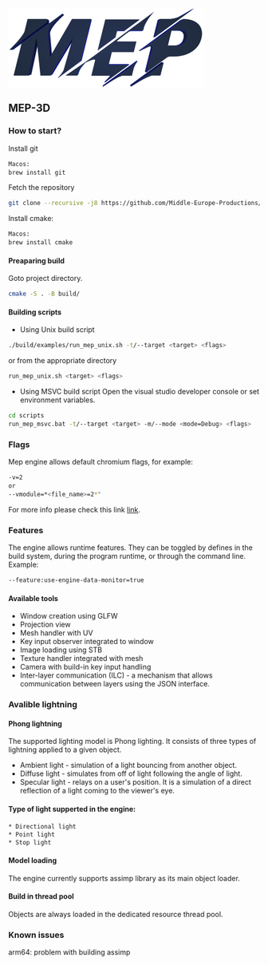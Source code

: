 <a href="url"><img src="https://github.com/Middle-Europe-Productions/MEP/blob/master/docs/mepdoc.png" align="center" height="159" width="392" ></a>

## MEP-3D

### How to start?

Install git
```sh
Macos:
brew install git
```

Fetch the repository
```sh
git clone --recursive -j8 https://github.com/Middle-Europe-Productions/MEP-3D.git
```
Install cmake:
```sh
Macos:
brew install cmake
```

#### Preaparing build
Goto project directory.
```sh
cmake -S . -B build/
```

#### Building scripts
* Using Unix build script
```sh
./build/examples/run_mep_unix.sh -t/--target <target> <flags>
```
or from the appropriate directory
```sh
run_mep_unix.sh <target> <flags>
```

* Using MSVC build script
Open the visual studio developer console or set environment variables.
```sh
cd scripts
run_mep_msvc.bat -t/--target <target> -m/--mode <mode=Debug> <flags>
```
### Flags
Mep engine allows default chromium flags, for example:
```sh
-v=2
or
--vmodule=*<file_name>=2*"
```
For more info please check this link [link](https://github.com/google/glog).

### Features
The engine allows runtime features. They can be toggled by defines in the build system, during the program runtime, or through the command line.
Example:
```sh
--feature:use-engine-data-monitor=true
```

#### Available tools
* Window creation using GLFW
* Projection view
* Mesh handler with UV
* Key input observer integrated to window
* Image loading using STB
* Texture handler integrated with mesh
* Camera with build-in key input handling
* Inter-layer communication (ILC) -  a mechanism that allows communication between layers using the JSON interface.

### Avalible lightning

#### Phong lightning
The supported lighting model is Phong lighting. It consists of three types of lightning applied to a given object.
* Ambient light - simulation of a light bouncing from another object.
* Diffuse light - simulates from off of light following the angle of light.
* Specular light - relays on a user's position. It is a simulation of a direct reflection of a light coming to the viewer's eye.

#### Type of light supperted in the engine:
    * Directional light
    * Point light
    * Stop light

#### Model loading
The engine currently supports assimp library as its main object loader.

#### Build in thread pool
Objects are always loaded in the dedicated resource thread pool.


### Known issues
arm64: problem with building assimp
